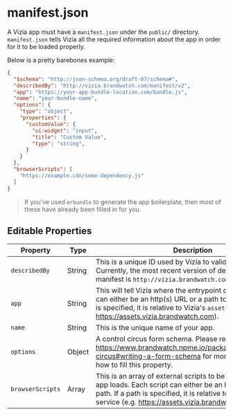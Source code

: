 # manifest.json

A Vizia app must have a `manifest.json` under the `public/` directory.
`manifest.json` tells Vizia all the required information about the app in order for it to be loaded properly.

Below is a pretty barebones example:

```json
{
  "$schema": "http://json-schema.org/draft-07/schema#",
  "describedBy": "http://vizia.brandwatch.com/manifest/v2",
  "app": "https://your-app-bundle-location.com/bundle.js",
  "name": "your-bundle-name",
  "options": {
    "type": "object",
    "properties": {
      "customValue": {
        "ui:widget": "input",
        "title": "Custom Value",
        "type": "string",
      }
    }
  },
  "browserScripts": [
    "https://example.cdn/some-dependency.js"
  ]
}
```

> If you've used `mrbundle` to generate the app boilerplate, then most of these have already been filled in for you.

## Editable Properties

| Property         | Type   | Description |
| ---------------  | ------ | ----------- |
| `describedBy`    | String | This is a unique ID used by Vizia to validate the manifest. Currently, the most recent version of describing the manifest is `http://vizia.brandwatch.com/manifest/v2` |
| `app`            | String | This will tell Vizia where the entrypoint of your app is. This can either be an http(s) URL or a path to a JS file. If a path is specified, it is relative to Vizia's `assets` service (e.g. https://assets.vizia.brandwatch.com). |
| `name`           | String | This is the unique name of your app. |
| `options`        | Object | A control circus form schema. Please refer to https://www.brandwatch.npme.io/package/@vizia/control-circus#writing-a-form-schema for more information on how to fill this property. |
| `browserScripts` | Array  | This is an array of external scripts to be loaded before the app loads. Each script can either be an http(s) URL or a path. If a path is specified, it is relative to Vizia's `assets` service (e.g. https://assets.vizia.brandwatch.com). |
